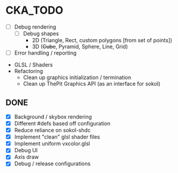 # CKA_TODO

- [ ] Debug rendering
    - [ ] Debug shapes
        - 2D (Triangle, Rect, custom polygons [from set of points])
        - 3D (~~Cube~~, Pyramid, Sphere, Line, Grid)
- [ ] Error handling / reporting
- GLSL / Shaders
- Refactoring
    - Clean up graphics initialization / termination
    - Clean up ThePit Graphics API (as an interface for sokol)

## DONE

- [x] Background / skybox rendering 
- [x] Different #defs based off configuration
- [x] Reduce reliance on sokol-shdc
- [x] Implement "clean" glsl shader files
- [x] Implement uniform vxcolor.glsl
- [x] Debug UI
- [x] Axis draw
- [x] Debug / release configurations
